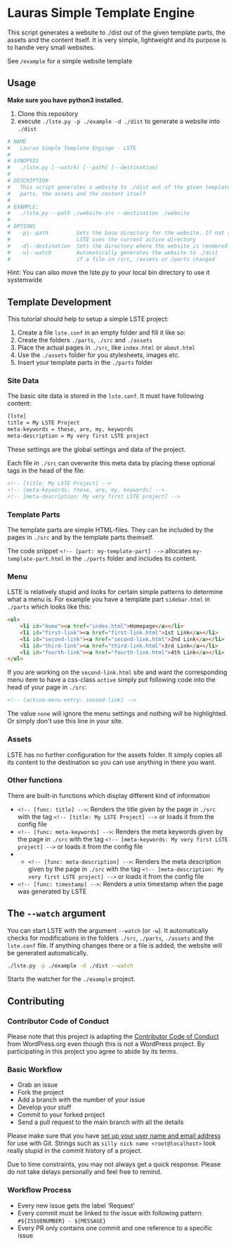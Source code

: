 # Lauras Simple Template Engine

This script generates a website to ./dist out of the given template parts, the assets and the content itself. It is very simple, lightweight and its purpose is to handle very small websites.

See `/example` for a simple website template

## Usage

**Make sure you have python3 installed.**

1. Clone this repository
2. execute `./lste.py -p ./example -d ./dist` to generate a website into `./dist`

```bash
# NAME
#   Lauras Simple Template Enginge - LSTE
#
# SYNOPSIS
#   ./lste.py [--watch] [--path] [--destination]
#
# DESCRIPTION
#   This script generates a website to ./dist out of the given template
#   parts, the assets and the content itself
#
# EXAMPLE:
#   ./lste.py --path ./website-src --destination ./website
#
# OPTIONS
#   -p|--path         Sets the base directory for the website. If not setted
#                     LSTE uses the current active directory
#   -d|--destination  Sets the directory where the website is rendered to
#   -w|--watch        Automatically generates the website to ./dist
#                     if a file in /src, /assets or /parts changed
```

Hint: You can also move the lste.py to your local bin directory to use it systemwide

## Template Development

This tutorial should help to setup a simple LSTE project:

1. Create a file `lste.conf` in an empty folder and fill it like so:
2. Create the folders `./parts`, `./src` and `./assets`
3. Place the actual pages in `./src`, like `index.html` or `about.html`
4. Use the `./assets` folder for you stylesheets, images etc.
5. Insert your template parts in the `./parts` folder

### Site Data

The basic site data is stored in the `lste.conf`. It must have following content:

```bash
[lste]
title = My LSTE Project
meta-keywords = these, are, my, keywords
meta-description = My very first LSTE project
```

These settings are the global settings and data of the project.

Each file in `./src` can overwrite this meta data by placing these optional tags in the head of the file:

```html
<!-- [title: My LSTE Project] -->
<!-- [meta-keywords: these, are, my, keywords] -->
<!-- [meta-description: My very first LSTE project] -->
```

### Template Parts

The template parts are simple HTML-files. They can be included by the pages in `./src` and by the template parts themself.

The code snippet `<!-- [part: my-template-part] -->` allocates `my-template-part.html` in the `./parts` folder and includes its content.

### Menu

LSTE is relatively stupid and looks for certain simple patterns to determine what a menu is. For example you have a template part `sidebar.html` in `./parts` which looks like this:

```html
<ul>
	<li id="home"><a href="index.html">Homepage</a></li>
	<li id="first-link"><a href="first-link.html">1st Link</a></li>
	<li id="second-link"><a href="second-link.html">2nd Link</a></li>
	<li id="third-link"><a href="third-link.html">3rd Link</a></li>
	<li id="fourth-link"><a href="fourth-link.html">4th Link</a></li>
</ul>
```

If you are working on the `second-link.html` site and want the corresponding menu item to have a css-class `active` simply put following code into the head of your page in `./src`:

```html
<!-- [active-menu-entry: second-link] -->
```

The value `none` will ignore the menu settings and nothing will be highlighted. Or simply don't use this line in your site.

### Assets

LSTE has no further configuration for the assets folder. It simply copies all its content to the destination so you can use anything in there you want.

### Other functions

There are built-in functions which display different kind of information

* `<!-- [func: title] -->`: Renders the title given by the page in `./src` with the tag `<!-- [title: My LSTE Project] -->` or loads it from the config file
* `<!-- [func: meta-keywords] -->`: Renders the meta keywords given by the page in `./src` with the tag `<!-- [meta-keywords: My very first LSTE project] -->` or loads it from the config file
* * `<!-- [func: meta-description] -->`: Renders the meta description given by the page in `./src` with the tag `<!-- [meta-description: My very first LSTE project] -->` or loads it from the config file
* `<!-- [func: timestamp] -->`: Renders a unix timestamp when the page was generated by LSTE

## The `--watch` argument

You can start LSTE with the argument `--watch` (or `-w`). It automatically checks for modifications in the folders `./src`, `./parts`, `./assets` and the `lste.conf` file. If anything changes there or a file is added, the website will be generated automatically.

```bash
./lste.py -p ./example -d ./dist --watch
```

Starts the watcher for the `./example` project.

## Contributing

### Contributor Code of Conduct

Please note that this project is adapting the [Contributor Code of Conduct](https://learn.wordpress.org/online-workshops/code-of-conduct/) from WordPress.org even though this is not a WordPress project. By participating in this project you agree to abide by its terms.

### Basic Workflow

* Grab an issue
* Fork the project
* Add a branch with the number of your issue
* Develop your stuff
* Commit to your forked project
* Send a pull request to the main branch with all the details

Please make sure that you have [set up your user name and email address](https://git-scm.com/book/en/v2/Getting-Started-First-Time-Git-Setup) for use with Git. Strings such as `silly nick name <root@localhost>` look really stupid in the commit history of a project.

Due to time constraints, you may not always get a quick response. Please do not take delays personally and feel free to remind.

### Workflow Process

* Every new issue gets the label 'Request'
* Every commit must be linked to the issue with following pattern: `#${ISSUENUMBER} - ${MESSAGE}`
* Every PR only contains one commit and one reference to a specific issue
